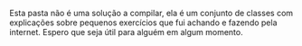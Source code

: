 Esta pasta não é uma solução a compilar, ela é um conjunto de classes com explicações sobre pequenos exercícios que fui achando e fazendo pela internet.
Espero que seja útil para alguém em algum momento.
